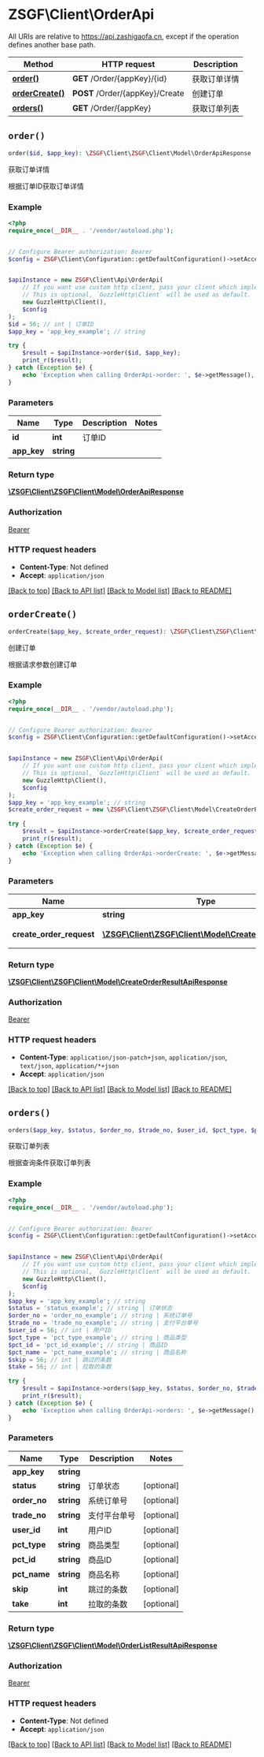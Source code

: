 # ZSGF\Client\OrderApi

All URIs are relative to https://api.zashigaofa.cn, except if the operation defines another base path.

| Method | HTTP request | Description |
| ------------- | ------------- | ------------- |
| [**order()**](OrderApi.md#order) | **GET** /Order/{appKey}/{id} | 获取订单详情 |
| [**orderCreate()**](OrderApi.md#orderCreate) | **POST** /Order/{appKey}/Create | 创建订单 |
| [**orders()**](OrderApi.md#orders) | **GET** /Order/{appKey} | 获取订单列表 |


## `order()`

```php
order($id, $app_key): \ZSGF\Client\ZSGF\Client\Model\OrderApiResponse
```

获取订单详情

根据订单ID获取订单详情

### Example

```php
<?php
require_once(__DIR__ . '/vendor/autoload.php');


// Configure Bearer authorization: Bearer
$config = ZSGF\Client\Configuration::getDefaultConfiguration()->setAccessToken('YOUR_ACCESS_TOKEN');


$apiInstance = new ZSGF\Client\Api\OrderApi(
    // If you want use custom http client, pass your client which implements `GuzzleHttp\ClientInterface`.
    // This is optional, `GuzzleHttp\Client` will be used as default.
    new GuzzleHttp\Client(),
    $config
);
$id = 56; // int | 订单ID
$app_key = 'app_key_example'; // string

try {
    $result = $apiInstance->order($id, $app_key);
    print_r($result);
} catch (Exception $e) {
    echo 'Exception when calling OrderApi->order: ', $e->getMessage(), PHP_EOL;
}
```

### Parameters

| Name | Type | Description  | Notes |
| ------------- | ------------- | ------------- | ------------- |
| **id** | **int**| 订单ID | |
| **app_key** | **string**|  | |

### Return type

[**\ZSGF\Client\ZSGF\Client\Model\OrderApiResponse**](../Model/OrderApiResponse.md)

### Authorization

[Bearer](../../README.md#Bearer)

### HTTP request headers

- **Content-Type**: Not defined
- **Accept**: `application/json`

[[Back to top]](#) [[Back to API list]](../../README.md#endpoints)
[[Back to Model list]](../../README.md#models)
[[Back to README]](../../README.md)

## `orderCreate()`

```php
orderCreate($app_key, $create_order_request): \ZSGF\Client\ZSGF\Client\Model\CreateOrderResultApiResponse
```

创建订单

根据请求参数创建订单

### Example

```php
<?php
require_once(__DIR__ . '/vendor/autoload.php');


// Configure Bearer authorization: Bearer
$config = ZSGF\Client\Configuration::getDefaultConfiguration()->setAccessToken('YOUR_ACCESS_TOKEN');


$apiInstance = new ZSGF\Client\Api\OrderApi(
    // If you want use custom http client, pass your client which implements `GuzzleHttp\ClientInterface`.
    // This is optional, `GuzzleHttp\Client` will be used as default.
    new GuzzleHttp\Client(),
    $config
);
$app_key = 'app_key_example'; // string
$create_order_request = new \ZSGF\Client\ZSGF\Client\Model\CreateOrderRequest(); // \ZSGF\Client\ZSGF\Client\Model\CreateOrderRequest | 订单创建请求

try {
    $result = $apiInstance->orderCreate($app_key, $create_order_request);
    print_r($result);
} catch (Exception $e) {
    echo 'Exception when calling OrderApi->orderCreate: ', $e->getMessage(), PHP_EOL;
}
```

### Parameters

| Name | Type | Description  | Notes |
| ------------- | ------------- | ------------- | ------------- |
| **app_key** | **string**|  | |
| **create_order_request** | [**\ZSGF\Client\ZSGF\Client\Model\CreateOrderRequest**](../Model/CreateOrderRequest.md)| 订单创建请求 | [optional] |

### Return type

[**\ZSGF\Client\ZSGF\Client\Model\CreateOrderResultApiResponse**](../Model/CreateOrderResultApiResponse.md)

### Authorization

[Bearer](../../README.md#Bearer)

### HTTP request headers

- **Content-Type**: `application/json-patch+json`, `application/json`, `text/json`, `application/*+json`
- **Accept**: `application/json`

[[Back to top]](#) [[Back to API list]](../../README.md#endpoints)
[[Back to Model list]](../../README.md#models)
[[Back to README]](../../README.md)

## `orders()`

```php
orders($app_key, $status, $order_no, $trade_no, $user_id, $pct_type, $pct_id, $pct_name, $skip, $take): \ZSGF\Client\ZSGF\Client\Model\OrderListResultApiResponse
```

获取订单列表

根据查询条件获取订单列表

### Example

```php
<?php
require_once(__DIR__ . '/vendor/autoload.php');


// Configure Bearer authorization: Bearer
$config = ZSGF\Client\Configuration::getDefaultConfiguration()->setAccessToken('YOUR_ACCESS_TOKEN');


$apiInstance = new ZSGF\Client\Api\OrderApi(
    // If you want use custom http client, pass your client which implements `GuzzleHttp\ClientInterface`.
    // This is optional, `GuzzleHttp\Client` will be used as default.
    new GuzzleHttp\Client(),
    $config
);
$app_key = 'app_key_example'; // string
$status = 'status_example'; // string | 订单状态
$order_no = 'order_no_example'; // string | 系统订单号
$trade_no = 'trade_no_example'; // string | 支付平台单号
$user_id = 56; // int | 用户ID
$pct_type = 'pct_type_example'; // string | 商品类型
$pct_id = 'pct_id_example'; // string | 商品ID
$pct_name = 'pct_name_example'; // string | 商品名称
$skip = 56; // int | 跳过的条数
$take = 56; // int | 拉取的条数

try {
    $result = $apiInstance->orders($app_key, $status, $order_no, $trade_no, $user_id, $pct_type, $pct_id, $pct_name, $skip, $take);
    print_r($result);
} catch (Exception $e) {
    echo 'Exception when calling OrderApi->orders: ', $e->getMessage(), PHP_EOL;
}
```

### Parameters

| Name | Type | Description  | Notes |
| ------------- | ------------- | ------------- | ------------- |
| **app_key** | **string**|  | |
| **status** | **string**| 订单状态 | [optional] |
| **order_no** | **string**| 系统订单号 | [optional] |
| **trade_no** | **string**| 支付平台单号 | [optional] |
| **user_id** | **int**| 用户ID | [optional] |
| **pct_type** | **string**| 商品类型 | [optional] |
| **pct_id** | **string**| 商品ID | [optional] |
| **pct_name** | **string**| 商品名称 | [optional] |
| **skip** | **int**| 跳过的条数 | [optional] |
| **take** | **int**| 拉取的条数 | [optional] |

### Return type

[**\ZSGF\Client\ZSGF\Client\Model\OrderListResultApiResponse**](../Model/OrderListResultApiResponse.md)

### Authorization

[Bearer](../../README.md#Bearer)

### HTTP request headers

- **Content-Type**: Not defined
- **Accept**: `application/json`

[[Back to top]](#) [[Back to API list]](../../README.md#endpoints)
[[Back to Model list]](../../README.md#models)
[[Back to README]](../../README.md)
